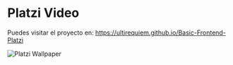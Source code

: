 # Platzi Video

Puedes visitar el proyecto en:
https://ultirequiem.github.io/Basic-Frontend-Platzi

![Platzi Wallpaper](https://static.platzi.com/media/user_upload/Wallpaper%20para%20tu%20pc-66b2257e-288c-44cf-8fc9-ee6dcdbc1d7e.jpg)
